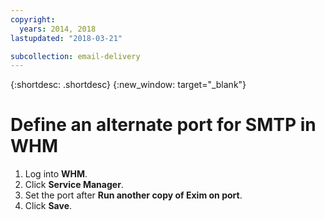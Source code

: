 ```yaml
---
copyright:
  years: 2014, 2018
lastupdated: "2018-03-21"

subcollection: email-delivery
---
```


{:shortdesc: .shortdesc}
{:new_window: target="_blank"}

# Define an alternate port for SMTP in WHM

1. Log into **WHM**.
2. Click **Service Manager**.
3. Set the port after **Run another copy of Exim on port**.
4. Click **Save**.
